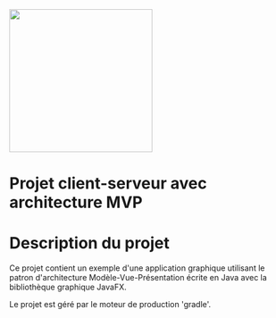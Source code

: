 <a href="https://www.ensicaen.fr">
<img src="https://www.ensicaen.fr/wp-content/uploads/2017/02/LogoEnsicaen.gif" width="256" >
</a>

Projet client-serveur avec architecture MVP
============================================

# Description du projet

Ce projet contient un exemple d'une application graphique utilisant
le patron d'architecture Modèle-Vue-Présentation écrite en Java avec
la bibliothèque graphique JavaFX.

Le projet est géré par le moteur de production 'gradle'.
